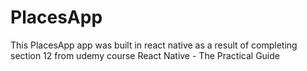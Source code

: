 # PlacesApp
 
 This PlacesApp app was built in react native as a result of completing section 12 from udemy course React Native - The Practical Guide
